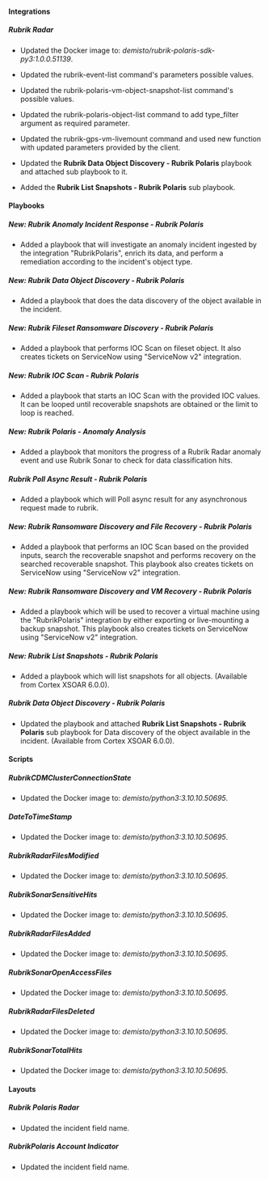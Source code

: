 
#### Integrations

##### Rubrik Radar
- Updated the Docker image to: *demisto/rubrik-polaris-sdk-py3:1.0.0.51139*.


- Updated the rubrik-event-list command's parameters possible values.
- Updated the rubrik-polaris-vm-object-snapshot-list command's possible values.
- Updated the rubrik-polaris-object-list command to add type_filter argument as required parameter.
- Updated the rubrik-gps-vm-livemount command and used new function with updated parameters provided by the client.
- Updated the **Rubrik Data Object Discovery - Rubrik Polaris** playbook and attached sub playbook to it.
- Added the **Rubrik List Snapshots - Rubrik Polaris** sub playbook.




#### Playbooks

##### New: Rubrik Anomaly Incident Response - Rubrik Polaris

- Added a playbook that will investigate an anomaly incident ingested by the integration "RubrikPolaris", enrich its data, and perform a remediation according to the incident's object type.

##### New: Rubrik Data Object Discovery - Rubrik Polaris

- Added a playbook that does the data discovery of the object available in the incident.

##### New: Rubrik Fileset Ransomware Discovery - Rubrik Polaris

- Added a playbook that performs IOC Scan on fileset object. It also creates tickets on ServiceNow using "ServiceNow v2" integration.

##### New: Rubrik IOC Scan - Rubrik Polaris

- Added a playbook that starts an IOC Scan with the provided IOC values. It can be looped until recoverable snapshots are obtained or the limit to loop is reached.

##### New: Rubrik Polaris - Anomaly Analysis

- Added a playbook that monitors the progress of a Rubrik Radar anomaly event and use Rubrik Sonar to check for data classification hits.

##### Rubrik Poll Async Result - Rubrik Polaris

- Added a playbook which will Poll async result for any asynchronous request made to rubrik.

##### New: Rubrik Ransomware Discovery and File Recovery - Rubrik Polaris

- Added a playbook that performs an IOC Scan based on the provided inputs, search the recoverable snapshot and performs recovery on the searched recoverable snapshot. This playbook also creates tickets on ServiceNow using "ServiceNow v2" integration. 

##### New: Rubrik Ransomware Discovery and VM Recovery - Rubrik Polaris

- Added a playbook which will be used to recover a virtual machine using the "RubrikPolaris" integration by either exporting or live-mounting a backup snapshot. This playbook also creates tickets on ServiceNow using "ServiceNow v2" integration.


##### New: Rubrik List Snapshots - Rubrik Polaris

- Added a playbook which will list snapshots for all objects. (Available from Cortex XSOAR 6.0.0).


##### Rubrik Data Object Discovery - Rubrik Polaris

- Updated the playbook and attached **Rubrik List Snapshots - Rubrik Polaris** sub playbook for Data discovery of the object available in the incident. (Available from Cortex XSOAR 6.0.0).

#### Scripts

##### RubrikCDMClusterConnectionState
- Updated the Docker image to: *demisto/python3:3.10.10.50695*.


##### DateToTimeStamp
- Updated the Docker image to: *demisto/python3:3.10.10.50695*.


##### RubrikRadarFilesModified
- Updated the Docker image to: *demisto/python3:3.10.10.50695*.


##### RubrikSonarSensitiveHits
- Updated the Docker image to: *demisto/python3:3.10.10.50695*.


##### RubrikRadarFilesAdded
- Updated the Docker image to: *demisto/python3:3.10.10.50695*.


##### RubrikSonarOpenAccessFiles
- Updated the Docker image to: *demisto/python3:3.10.10.50695*.


##### RubrikRadarFilesDeleted
- Updated the Docker image to: *demisto/python3:3.10.10.50695*.


##### RubrikSonarTotalHits
- Updated the Docker image to: *demisto/python3:3.10.10.50695*.



#### Layouts

##### Rubrik Polaris Radar

- Updated the incident field name.

##### RubrikPolaris Account Indicator

- Updated the incident field name.

